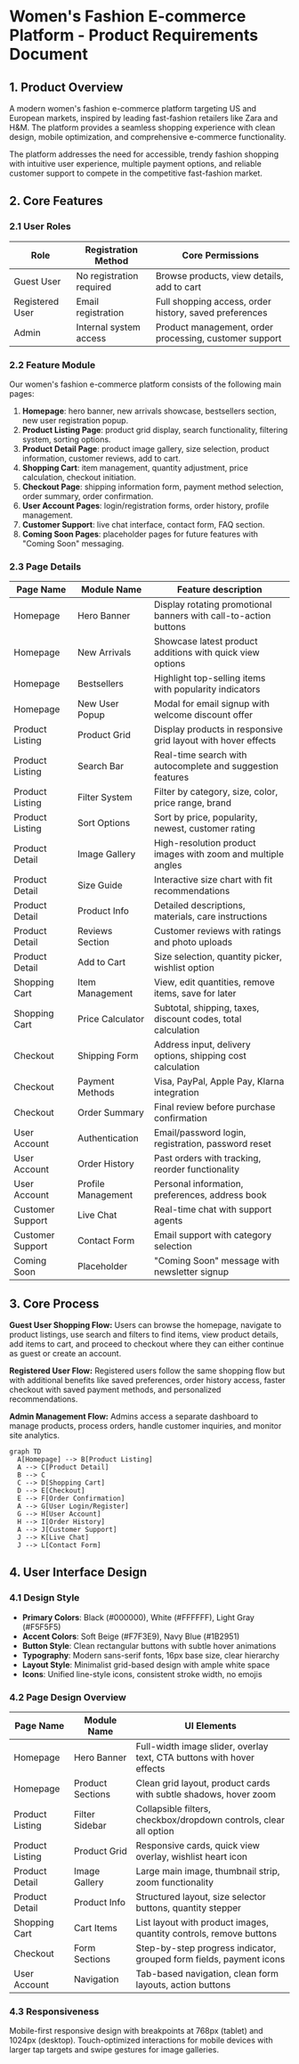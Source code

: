 # Women's Fashion E-commerce Platform - Product Requirements Document

## 1. Product Overview
A modern women's fashion e-commerce platform targeting US and European markets, inspired by leading fast-fashion retailers like Zara and H&M. The platform provides a seamless shopping experience with clean design, mobile optimization, and comprehensive e-commerce functionality.

The platform addresses the need for accessible, trendy fashion shopping with intuitive user experience, multiple payment options, and reliable customer support to compete in the competitive fast-fashion market.

## 2. Core Features

### 2.1 User Roles
| Role | Registration Method | Core Permissions |
|------|---------------------|------------------|
| Guest User | No registration required | Browse products, view details, add to cart |
| Registered User | Email registration | Full shopping access, order history, saved preferences |
| Admin | Internal system access | Product management, order processing, customer support |

### 2.2 Feature Module
Our women's fashion e-commerce platform consists of the following main pages:
1. **Homepage**: hero banner, new arrivals showcase, bestsellers section, new user registration popup.
2. **Product Listing Page**: product grid display, search functionality, filtering system, sorting options.
3. **Product Detail Page**: product image gallery, size selection, product information, customer reviews, add to cart.
4. **Shopping Cart**: item management, quantity adjustment, price calculation, checkout initiation.
5. **Checkout Page**: shipping information form, payment method selection, order summary, order confirmation.
6. **User Account Pages**: login/registration forms, order history, profile management.
7. **Customer Support**: live chat interface, contact form, FAQ section.
8. **Coming Soon Pages**: placeholder pages for future features with "Coming Soon" messaging.

### 2.3 Page Details
| Page Name | Module Name | Feature description |
|-----------|-------------|---------------------|
| Homepage | Hero Banner | Display rotating promotional banners with call-to-action buttons |
| Homepage | New Arrivals | Showcase latest product additions with quick view options |
| Homepage | Bestsellers | Highlight top-selling items with popularity indicators |
| Homepage | New User Popup | Modal for email signup with welcome discount offer |
| Product Listing | Product Grid | Display products in responsive grid layout with hover effects |
| Product Listing | Search Bar | Real-time search with autocomplete and suggestion features |
| Product Listing | Filter System | Filter by category, size, color, price range, brand |
| Product Listing | Sort Options | Sort by price, popularity, newest, customer rating |
| Product Detail | Image Gallery | High-resolution product images with zoom and multiple angles |
| Product Detail | Size Guide | Interactive size chart with fit recommendations |
| Product Detail | Product Info | Detailed descriptions, materials, care instructions |
| Product Detail | Reviews Section | Customer reviews with ratings and photo uploads |
| Product Detail | Add to Cart | Size selection, quantity picker, wishlist option |
| Shopping Cart | Item Management | View, edit quantities, remove items, save for later |
| Shopping Cart | Price Calculator | Subtotal, shipping, taxes, discount codes, total calculation |
| Checkout | Shipping Form | Address input, delivery options, shipping cost calculation |
| Checkout | Payment Methods | Visa, PayPal, Apple Pay, Klarna integration |
| Checkout | Order Summary | Final review before purchase confirmation |
| User Account | Authentication | Email/password login, registration, password reset |
| User Account | Order History | Past orders with tracking, reorder functionality |
| User Account | Profile Management | Personal information, preferences, address book |
| Customer Support | Live Chat | Real-time chat with support agents |
| Customer Support | Contact Form | Email support with category selection |
| Coming Soon | Placeholder | "Coming Soon" message with newsletter signup |

## 3. Core Process
**Guest User Shopping Flow:**
Users can browse the homepage, navigate to product listings, use search and filters to find items, view product details, add items to cart, and proceed to checkout where they can either continue as guest or create an account.

**Registered User Flow:**
Registered users follow the same shopping flow but with additional benefits like saved preferences, order history access, faster checkout with saved payment methods, and personalized recommendations.

**Admin Management Flow:**
Admins access a separate dashboard to manage products, process orders, handle customer inquiries, and monitor site analytics.

```mermaid
graph TD
  A[Homepage] --> B[Product Listing]
  A --> C[Product Detail]
  B --> C
  C --> D[Shopping Cart]
  D --> E[Checkout]
  E --> F[Order Confirmation]
  A --> G[User Login/Register]
  G --> H[User Account]
  H --> I[Order History]
  A --> J[Customer Support]
  J --> K[Live Chat]
  J --> L[Contact Form]
```

## 4. User Interface Design
### 4.1 Design Style
- **Primary Colors**: Black (#000000), White (#FFFFFF), Light Gray (#F5F5F5)
- **Accent Colors**: Soft Beige (#F7F3E9), Navy Blue (#1B2951)
- **Button Style**: Clean rectangular buttons with subtle hover animations
- **Typography**: Modern sans-serif fonts, 16px base size, clear hierarchy
- **Layout Style**: Minimalist grid-based design with ample white space
- **Icons**: Unified line-style icons, consistent stroke width, no emojis

### 4.2 Page Design Overview
| Page Name | Module Name | UI Elements |
|-----------|-------------|-------------|
| Homepage | Hero Banner | Full-width image slider, overlay text, CTA buttons with hover effects |
| Homepage | Product Sections | Clean grid layout, product cards with subtle shadows, hover zoom |
| Product Listing | Filter Sidebar | Collapsible filters, checkbox/dropdown controls, clear all option |
| Product Listing | Product Grid | Responsive cards, quick view overlay, wishlist heart icon |
| Product Detail | Image Gallery | Large main image, thumbnail strip, zoom functionality |
| Product Detail | Product Info | Structured layout, size selector buttons, quantity stepper |
| Shopping Cart | Cart Items | List layout with product images, quantity controls, remove buttons |
| Checkout | Form Sections | Step-by-step progress indicator, grouped form fields, payment icons |
| User Account | Navigation | Tab-based navigation, clean form layouts, action buttons |

### 4.3 Responsiveness
Mobile-first responsive design with breakpoints at 768px (tablet) and 1024px (desktop). Touch-optimized interactions for mobile devices with larger tap targets and swipe gestures for image galleries.